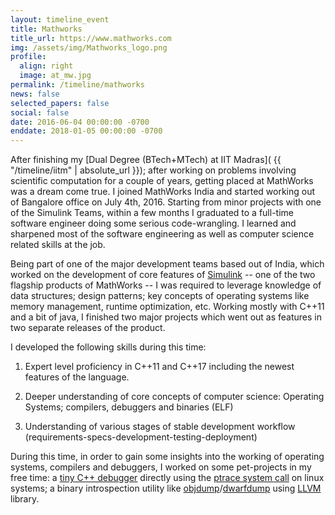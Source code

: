 ```yaml
---
layout: timeline_event
title: Mathworks
title_url: https://www.mathworks.com
img: /assets/img/Mathworks_logo.png
profile:
  align: right
  image: at_mw.jpg
permalink: /timeline/mathworks
news: false
selected_papers: false
social: false
date: 2016-06-04 00:00:00 -0700
enddate: 2018-01-05 00:00:00 -0700
---
```


After finishing my [Dual Degree (BTech+MTech) at IIT Madras]( {{ "/timeline/iitm" | absolute_url }}); after working on problems involving scientific computation for a couple of years, getting placed at MathWorks was a dream come true. I joined MathWorks India and started working out of Bangalore office on July 4th, 2016. Starting from minor projects with one of the Simulink Teams, within a few months I graduated to a full-time software engineer doing some serious code-wrangling. I learned and sharpened most of the software engineering as well as computer science related skills at the job.

Being part of one of the major development teams based out of India, which worked on the development of core features of [Simulink](https://mathworks.com/products/simulink.html) -- one of the two flagship products of MathWorks -- I was required to leverage knowledge of data structures; design patterns; key concepts of operating systems like memory management, runtime optimization, etc. Working mostly with C++11 and a bit of java, I finished two major projects which went out as features in two separate releases of the product.

I developed the following skills during this time:

1. Expert level proficiency in C++11 and C++17 including the newest features of the language.

2. Deeper understanding of core concepts of computer science: Operating Systems; compilers, debuggers and binaries (ELF)

3. Understanding of various stages of stable development workflow (requirements-specs-development-testing-deployment)


During this time, in order to gain some insights into the working of operating systems, compilers and debuggers, I worked on some pet-projects in my free time: a [tiny C++ debugger](https://github.com/dhruvdcoder/Intelibugger) directly using the [ptrace system call](http://man7.org/linux/man-pages/man2/ptrace.2.html) on linux systems; a binary introspection utility like [objdump](https://en.wikipedia.org/wiki/Objdump)/[dwarfdump](http://wiki.dwarfstd.org/index.php?title=Libdwarf_And_Dwarfdump) using [LLVM](https://llvm.org/) library.
